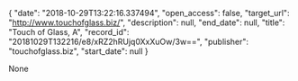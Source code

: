 {
  "date": "2018-10-29T13:22:16.337494", 
  "open_access": false, 
  "target_url": "http://www.touchofglass.biz/", 
  "description": null, 
  "end_date": null, 
  "title": "Touch of Glass, A", 
  "record_id": "20181029T132216/e8/xRZ2hRUjq0XxXuOw/3w==", 
  "publisher": "touchofglass.biz", 
  "start_date": null
}

None